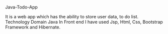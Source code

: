 Java-Todo-App


It is a web app which has the ability to store user data, to do list. Technology Domain Java
In Front end I have used Jsp, Html, Css, Bootstrap Framework and Hibernate.

